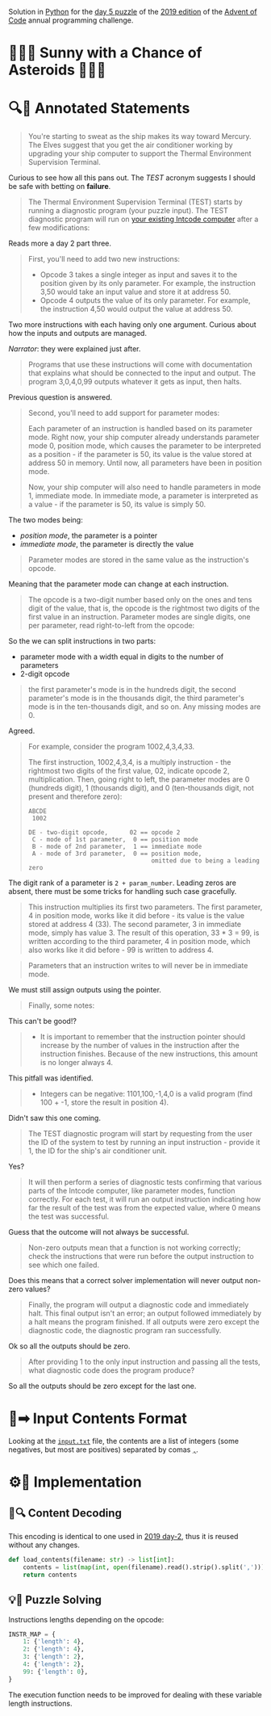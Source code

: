Solution in [Python][py] for the [day 5 puzzle][aoc-2019-5] of the [2019 edition][aoc-2019] of the [Advent of Code][aoc] annual programming challenge.

# 🎄🌟🌟 Sunny with a Chance of Asteroids 🎄🌟🌟

# 🔍📖 Annotated Statements

> You're starting to sweat as the ship makes its way toward Mercury. The Elves suggest that you get the air conditioner working by upgrading your ship computer to support the Thermal Environment Supervision Terminal.

Curious to see how all this pans out. The *TEST* acronym suggests I should be safe with betting on **failure**.

> The Thermal Environment Supervision Terminal (TEST) starts by running a diagnostic program (your puzzle input). The TEST diagnostic program will run on [your existing Intcode computer](../day-2) after a few modifications:

Reads more a day 2 part three.

> First, you'll need to add two new instructions:
> 
> * Opcode 3 takes a single integer as input and saves it to the position given by its only parameter. For example, the instruction 3,50 would take an input value and store it at address 50.
> * Opcode 4 outputs the value of its only parameter. For example, the instruction 4,50 would output the value at address 50.

Two more instructions with each having only one argument. Curious about how the inputs and outputs are managed.

*Narrator*: they were explained just after.

> Programs that use these instructions will come with documentation that explains what should be connected to the input and output. The program 3,0,4,0,99 outputs whatever it gets as input, then halts.

Previous question is answered.

> Second, you'll need to add support for parameter modes:
> 
> Each parameter of an instruction is handled based on its parameter mode. Right now, your ship computer already understands parameter mode 0, position mode, which causes the parameter to be interpreted as a position - if the parameter is 50, its value is the value stored at address 50 in memory. Until now, all parameters have been in position mode.
> 
> Now, your ship computer will also need to handle parameters in mode 1, immediate mode. In immediate mode, a parameter is interpreted as a value - if the parameter is 50, its value is simply 50.

The two modes being:

* *position mode*, the parameter is a pointer
* *immediate mode*, the parameter is directly the value

> Parameter modes are stored in the same value as the instruction's opcode.

Meaning that the parameter mode can change at each instruction.

> The opcode is a two-digit number based only on the ones and tens digit of the value, that is, the opcode is the rightmost two digits of the first value in an instruction. Parameter modes are single digits, one per parameter, read right-to-left from the opcode:

So the we can split instructions in two parts:

* parameter mode with a width equal in digits to the number of parameters
* 2-digit opcode

> the first parameter's mode is in the hundreds digit, the second parameter's mode is in the thousands digit, the third parameter's mode is in the ten-thousands digit, and so on. Any missing modes are 0.

Agreed.

> For example, consider the program 1002,4,3,4,33.
> 
> The first instruction, 1002,4,3,4, is a multiply instruction - the rightmost two digits of the first value, 02, indicate opcode 2, multiplication. Then, going right to left, the parameter modes are 0 (hundreds digit), 1 (thousands digit), and 0 (ten-thousands digit, not present and therefore zero):
> ```
> ABCDE
>  1002
> 
> DE - two-digit opcode,      02 == opcode 2
>  C - mode of 1st parameter,  0 == position mode
>  B - mode of 2nd parameter,  1 == immediate mode
>  A - mode of 3rd parameter,  0 == position mode,
>                                   omitted due to being a leading zero
> ```

The digit rank of a parameter is `2 + param_number`. Leading zeros are absent, there must be some tricks for handling such case gracefully.

> This instruction multiplies its first two parameters. The first parameter, 4 in position mode, works like it did before - its value is the value stored at address 4 (33). The second parameter, 3 in immediate mode, simply has value 3. The result of this operation, 33 * 3 = 99, is written according to the third parameter, 4 in position mode, which also works like it did before - 99 is written to address 4.

> Parameters that an instruction writes to will never be in immediate mode.

We must still assign outputs using the pointer.

> Finally, some notes:

This can't be good!?

> * It is important to remember that the instruction pointer should increase by the number of values in the instruction after the instruction finishes. Because of the new instructions, this amount is no longer always 4.

This pitfall was identified.

> * Integers can be negative: 1101,100,-1,4,0 is a valid program (find 100 + -1, store the result in position 4).

Didn't saw this one coming.

> The TEST diagnostic program will start by requesting from the user the ID of the system to test by running an input instruction - provide it 1, the ID for the ship's air conditioner unit.

Yes?

> It will then perform a series of diagnostic tests confirming that various parts of the Intcode computer, like parameter modes, function correctly. For each test, it will run an output instruction indicating how far the result of the test was from the expected value, where 0 means the test was successful.

Guess that the outcome will not always be successful.

> Non-zero outputs mean that a function is not working correctly; check the instructions that were run before the output instruction to see which one failed.

Does this means that a correct solver implementation will never output non-zero values? 

> Finally, the program will output a diagnostic code and immediately halt. This final output isn't an error; an output followed immediately by a halt means the program finished. If all outputs were zero except the diagnostic code, the diagnostic program ran successfully.

Ok so all the outputs should be zero.

> After providing 1 to the only input instruction and passing all the tests, what diagnostic code does the program produce?

So all the outputs should be zero except for the last one.

# 📃➡ Input Contents Format

Looking at the [`input.txt`](./input.txt) file, the contents are a list of integers (some negatives, but most are positives) separated by comas [`,`][w-comma].

# ⚙🚀 Implementation

## 💾🔍 Content Decoding

This encoding is identical to one used in [2019 day-2](../day-2), thus it is reused without any changes.

```python
def load_contents(filename: str) -> list[int]:
    contents = list(map(int, open(filename).read().strip().split(',')))
    return contents
```

## 💡🙋 Puzzle Solving

Instructions lengths depending on the opcode:

```python
INSTR_MAP = {
    1: {'length': 4},
    2: {'length': 4},
    3: {'length': 2},
    4: {'length': 2},
    99: {'length': 0},
}
```

The execution function needs to be improved for dealing with these variable length instructions.



[aoc]: https://adventofcode.com/
[aoc-2019]: https://adventofcode.com/2019/
[aoc-intro]: https://adventofcode.com/2019/about
[aoc-2019-5]: https://adventofcode.com/2019/day/5

[py]: https://docs.python.org/3/
[py-argparse]: https://docs.python.org/3/library/argparse.html
[py-counter]: https://docs.python.org/3/library/collections.html#collections.Counter
[py-exit]: https://docs.python.org/3/library/sys.html?highlight=sys%20exit#sys.exit
[py-generator]: https://docs.python.org/3/library/stdtypes.html#generator-types
[py-list]: https://docs.python.org/3/library/stdtypes.html#list
[py-main]: https://docs.python.org/3/library/__main__.html
[py-map]: https://docs.python.org/3/library/functions.html#map
[py-name]: https://docs.python.org/3/library/stdtypes.html#definition.__name__
[py-open]: https://docs.python.org/3/library/functions.html#open
[py-read]: https://docs.python.org/3/library/io.html#io.TextIOBase.read
[py-set]: https://docs.python.org/3/library/stdtypes.html#set
[py-split]: https://docs.python.org/3/library/stdtypes.html?highlight=strip#str.split
[py-string]: https://docs.python.org/3/library/stdtypes.html#textseq
[py-strip]: https://docs.python.org/3/library/stdtypes.html?highlight=strip#str.strip
[py-sum]: https://docs.python.org/3/library/functions.html#sum
[py-tuple]: https://docs.python.org/3/library/stdtypes.html#tuple

[w-comma]: https://en.wikipedia.org/wiki/Comma#Computing
[w-newline]: https://en.wikipedia.org/wiki/Newline
[w-taxicab-geometry]: https://en.wikipedia.org/wiki/Taxicab_geometry
[w-distance]: https://en.wikipedia.org/wiki/Distance_from_a_point_to_a_line#Line_defined_by_two_points
